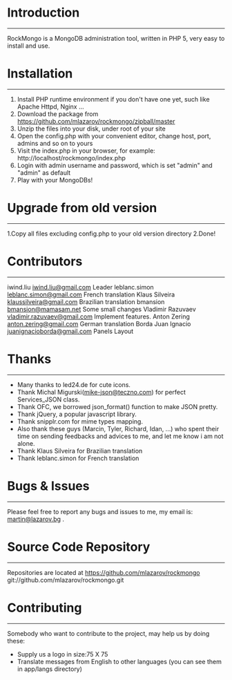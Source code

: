 # Introduction
--------------------------------------
RockMongo is a MongoDB administration tool, written in PHP 5, very easy to install and use.


# Installation
--------------------------------------
1. Install PHP runtime environment if you don't have one yet, such like Apache Httpd, Nginx ...
2. Download the package from https://github.com/mlazarov/rockmongo/zipball/master
3. Unzip the files into your disk, under root of your site
4. Open the config.php with your convenient editor, change host, port, admins and so on to yours
5. Visit the index.php in your browser, for example: http://localhost/rockmongo/index.php
6. Login with admin username and password, which is set "admin" and "admin" as default
7. Play with your MongoDBs!


# Upgrade from old version
--------------------------------------
1.Copy all files excluding config.php to your old version directory
2.Done!


# Contributors
--------------------------------------
iwind.liu <iwind.liu@gmail.com> Leader
leblanc.simon <leblanc.simon@gmail.com> French translation
Klaus Silveira <klaussilveira@gmail.com> Brazilian translation
bmansion <bmansion@mamasam.net> Some small changes
Vladimir Razuvaev <vladimir.razuvaev@gmail.com> Implement features.
Anton Zering <anton.zering@gmail.com> German translation
Borda Juan Ignacio <juanignacioborda@gmail.com> Panels Layout


# Thanks
--------------------------------------
* Many thanks to led24.de for cute icons. 
* Thank Michal Migurski(<mike-json@teczno.com>) for perfect Services_JSON class.
* Thank OFC,  we borrowed json_format() function to make JSON pretty. 
* Thank jQuery, a popular javascript library.
* Thank snipplr.com for mime types mapping.
* Also thank these guys (Marcin, Tyler, Richard, Idan, ...) who spent their time on
  sending feedbacks and advices to me, and let me know i am not alone. 
* Thank Klaus Silveira for Brazilian translation
* Thank leblanc.simon for French translation

# Bugs & Issues
--------------------------------------
Please feel free to report any bugs and issues to me, my email is: martin@lazarov.bg .


# Source Code Repository
--------------------------------------
Repositories are located at 
  https://github.com/mlazarov/rockmongo
  git://github.com/mlazarov/rockmongo.git


# Contributing
--------------------------------------
Somebody who want to contribute to the project, may help us by doing these:
* Supply us a logo in size:75 X 75
* Translate messages from English to other languages (you can see them in app/langs directory)